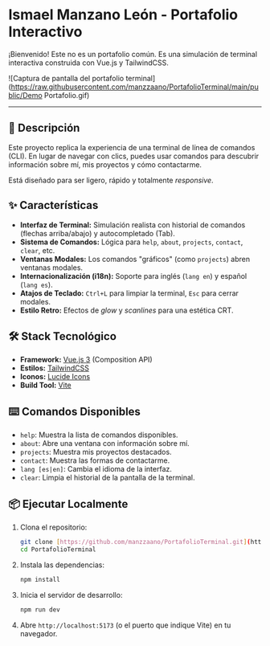 # Ismael Manzano León - Portafolio Interactivo

¡Bienvenido! Este no es un portafolio común. Es una simulación de terminal interactiva construida con Vue.js y TailwindCSS.

![Captura de pantalla del portafolio terminal](https://raw.githubusercontent.com/manzzaano/PortafolioTerminal/main/public/Demo Portafolio.gif)

---

## 🚀 Descripción

Este proyecto replica la experiencia de una terminal de línea de comandos (CLI). En lugar de navegar con clics, puedes usar comandos para descubrir información sobre mí, mis proyectos y cómo contactarme.

Está diseñado para ser ligero, rápido y totalmente *responsive*.

## ✨ Características

* **Interfaz de Terminal:** Simulación realista con historial de comandos (flechas arriba/abajo) y autocompletado (Tab).
* **Sistema de Comandos:** Lógica para `help`, `about`, `projects`, `contact`, `clear`, etc.
* **Ventanas Modales:** Los comandos "gráficos" (como `projects`) abren ventanas modales.
* **Internacionalización (i18n):** Soporte para inglés (`lang en`) y español (`lang es`).
* **Atajos de Teclado:** `Ctrl+L` para limpiar la terminal, `Esc` para cerrar modales.
* **Estilo Retro:** Efectos de *glow* y *scanlines* para una estética CRT.

## 🛠️ Stack Tecnológico

* **Framework:** [Vue.js 3](https://vuejs.org/) (Composition API)
* **Estilos:** [TailwindCSS](https://tailwindcss.com/)
* **Iconos:** [Lucide Icons](https://lucide.dev/)
* **Build Tool:** [Vite](https://vitejs.dev/)

## ⌨️ Comandos Disponibles

* `help`: Muestra la lista de comandos disponibles.
* `about`: Abre una ventana con información sobre mí.
* `projects`: Muestra mis proyectos destacados.
* `contact`: Muestra las formas de contactarme.
* `lang [es|en]`: Cambia el idioma de la interfaz.
* `clear`: Limpia el historial de la pantalla de la terminal.

## 📦 Ejecutar Localmente

1.  Clona el repositorio:
    ```bash
    git clone [https://github.com/manzzaano/PortafolioTerminal.git](https://github.com/manzzaano/PortafolioTerminal.git)
    cd PortafolioTerminal
    ```

2.  Instala las dependencias:
    ```bash
    npm install
    ```

3.  Inicia el servidor de desarrollo:
    ```bash
    npm run dev
    ```

4.  Abre `http://localhost:5173` (o el puerto que indique Vite) en tu navegador.